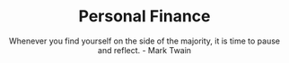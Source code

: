 ---
layout: page
title: Personal Finance
subtitle: Whenever you find yourself on the side of the majority, it is time to pause and reflect. - Mark Twain
---